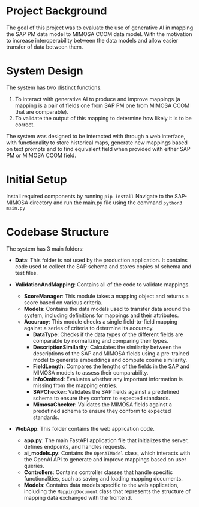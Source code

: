 # Project Background
The goal of this project was to evaluate the use of generative AI in mapping the SAP PM data model to MIMOSA CCOM data model. With the motivation to increase interoperability between the data models and allow easier transfer of data between them.

# System Design
The system has two distinct functions.
1. To interact with generative AI to produce and improve mappings (a mapping is a pair of fields one from SAP PM one from MIMOSA CCOM that are comparable). 
2. To validate the output of this mapping to determine how likely it is to be correct.

The system was designed to be interacted with through a web interface, with functionality to store historical maps, generate new mappings based on text prompts and to find equivalent field when provided with either SAP PM or MIMOSA CCOM field.

# Initial Setup
Install required components by running `pip install`
Navigate to the SAP-MIMOSA directory and run the main.py file using the command `python3 main.py`

# Codebase Structure
The system has 3 main folders:

- **Data**: This folder is not used by the production application. It contains code used to collect the SAP schema and stores copies of schema and test files.

- **ValidationAndMapping**: Contains all of the code to validate mappings.
  - **ScoreManager**: This module takes a mapping object and returns a score based on various criteria.
  - **Models**: Contains the data models used to transfer data around the system, including definitions for mappings and their attributes.
  - **Accuracy**: This module checks a single field-to-field mapping against a series of criteria to determine its accuracy.
    - **DataType**: Checks if the data types of the different fields are comparable by normalizing and comparing their types.
    - **DescriptionSimilarity**: Calculates the similarity between the descriptions of the SAP and MIMOSA fields using a pre-trained model to generate embeddings and compute cosine similarity.
    - **FieldLength**: Compares the lengths of the fields in the SAP and MIMOSA models to assess their comparability.
    - **InfoOmitted**: Evaluates whether any important information is missing from the mapping entries.
    - **SAPChecker**: Validates the SAP fields against a predefined schema to ensure they conform to expected standards.
    - **MimosaChecker**: Validates the MIMOSA fields against a predefined schema to ensure they conform to expected standards.

- **WebApp**: This folder contains the web application code.
  - **app.py**: The main FastAPI application file that initializes the server, defines endpoints, and handles requests.
  - **ai_models.py**: Contains the `OpenAIModel` class, which interacts with the OpenAI API to generate and improve mappings based on user queries.
  - **Controllers**: Contains controller classes that handle specific functionalities, such as saving and loading mapping documents.
  - **Models**: Contains data models specific to the web application, including the `MappingDocument` class that represents the structure of mapping data exchanged with the frontend.